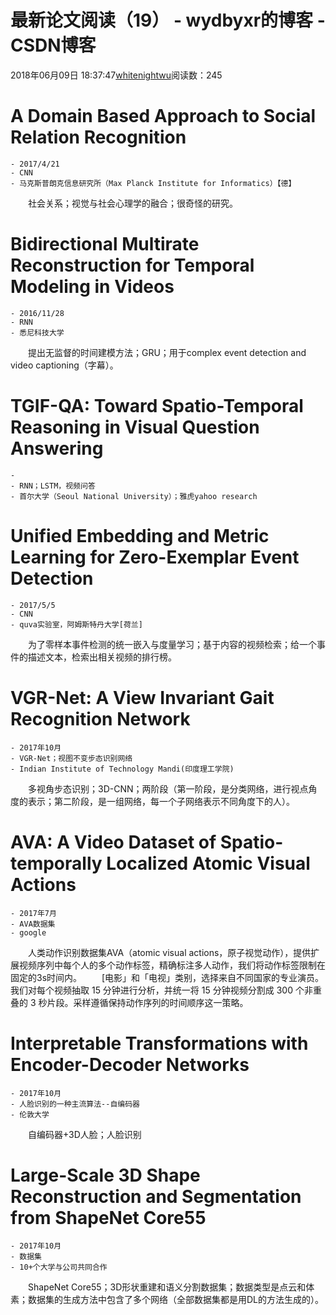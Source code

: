 # 最新论文阅读（19） - wydbyxr的博客 - CSDN博客
2018年06月09日 18:37:47[whitenightwu](https://me.csdn.net/wydbyxr)阅读数：245
# A Domain Based Approach to Social Relation Recognition
```
- 2017/4/21 
- CNN   
- 马克斯普朗克信息研究所（Max Planck Institute for Informatics）【德】
```
　　社会关系；视觉与社会心理学的融合；很奇怪的研究。
# Bidirectional Multirate Reconstruction for Temporal Modeling in Videos
```
- 2016/11/28
- RNN
- 悉尼科技大学
```
　　提出无监督的时间建模方法；GRU；用于complex event detection and video captioning（字幕）。
# TGIF-QA: Toward Spatio-Temporal Reasoning in Visual Question Answering
```
- 
- RNN；LSTM，视频问答
- 首尔大学（Seoul National University）；雅虎yahoo research
```
# Unified Embedding and Metric Learning for Zero-Exemplar Event Detection
```
- 2017/5/5  
- CNN   
- quva实验室，阿姆斯特丹大学[荷兰]
```
　　为了零样本事件检测的统一嵌入与度量学习；基于内容的视频检索；给一个事件的描述文本，检索出相关视频的排行榜。
# VGR-Net: A View Invariant Gait Recognition Network
```
- 2017年10月
- VGR-Net；视图不变步态识别网络
- Indian Institute of Technology Mandi(印度理工学院)
```
　　多视角步态识别；3D-CNN；两阶段（第一阶段，是分类网络，进行视点角度的表示；第二阶段，是一组网络，每一个子网络表示不同角度下的人）。
# AVA: A Video Dataset of Spatio-temporally Localized Atomic Visual Actions
```
- 2017年7月   
- AVA数据集    
- google
```
　　人类动作识别数据集AVA（atomic visual actions，原子视觉动作），提供扩展视频序列中每个人的多个动作标签，精确标注多人动作，我们将动作标签限制在固定的3s时间内。 
　　[电影」和「电视」类别，选择来自不同国家的专业演员。我们对每个视频抽取 15 分钟进行分析，并统一将 15 分钟视频分割成 300 个非重叠的 3 秒片段。采样遵循保持动作序列的时间顺序这一策略。
# Interpretable Transformations with Encoder-Decoder Networks
```
- 2017年10月
- 人脸识别的一种主流算法--自编码器
- 伦敦大学
```
　　自编码器+3D人脸；人脸识别
# Large-Scale 3D Shape Reconstruction and Segmentation from ShapeNet Core55
```
- 2017年10月  
- 数据集   
- 10+个大学与公司共同合作
```
　　ShapeNet Core55；3D形状重建和语义分割数据集；数据类型是点云和体素；数据集的生成方法中包含了多个网络（全部数据集都是用DL的方法生成的）。
